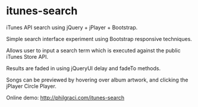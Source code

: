 # itunes-search
iTunes API search using jQuery + jPlayer + Bootstrap.

Simple search interface experiment using Bootstrap responsive techniques.

Allows user to input a search term which is executed against the public iTunes Store API.

Results are faded in using jQueryUI delay and fadeTo methods.

Songs can be previewed by hovering over album artwork, and clicking the jPlayer Circle Player.

Online demo: http://philgraci.com/itunes-search
